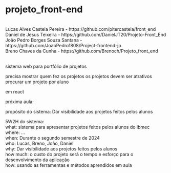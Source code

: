 # projeto_front-end

<br>
Lucas Alves Castela Pereira - https://github.com/pitercastela/front_end
<br>
Daniel de Jesus Teixeira - https://github.com/DanielJT20/Projeto-Front_End
<br>
João Pedro Borges Souza Santana - https://github.com/JoaoPedro1808/Project-frontend-jp
<br>
Breno Chaves da Cunha - https://github.com/Brenoch/Projeto_front_end
<br><br>



sistema web para portfólio de projetos

precisa mostrar quem fez os projetos
os projetos devem ser atrativos
procurar um projeto por aluno

em react

próxima aula:

propósito do sistema: Dar visibilidade aos projetos feitos pelos alunos

5W2H do sistema:
<br>
what: sistema para apresentar projetos feitos pelos alunos do ibmec
<br>
where: ...
<br>
when: Durante o segundo semestre de 2024
<br>
who: Lucas, Breno, João, Daniel
<br>
why: Dar visibilidade aos projetos feitos pelos alunos
<br>
how much: o custo do projeto será o tempo e esforço para o desenvolvimento da aplicação
<br>
how: usando as ferramentas e métodos aprendidos em aula





